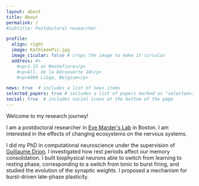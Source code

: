 ```yaml
---
layout: about
title: About
permalink: /
#subtitle: Postdoctoral researcher

profile:
  align: right
  image: KathleenPic.jpg
  image_cicular: false # crops the image to make it circular
  address: #>
    #<p>1.15 at Montefiore</p>
    #<p>All. de la Découverte 10</p>
    #<p>4000 Liège, Belgium</p>

news: true  # includes a list of news items
selected_papers: true # includes a list of papers marked as "selected={true}"
social: true  # includes social icons at the bottom of the page
---
```


Welcome to my research journey!

I am a postdoctoral researcher in [Eve Marder's Lab](https://blogs.brandeis.edu/marderlab/) in Boston. I am interested in the effects of changing ecosystems on the nervous systems. 

I did my PhD in computational neuroscience under the supervision of [Guillaume Drion](https://sites.google.com/site/gdrion25/). I investigated how rest periods affect our memory consolidation. I built biophysical neurons able to switch from learning to resting phase, corresponding to a switch from tonic to burst firing, and studied the evolution of the synaptic weights. I proposed a mechanism for burst-driven late-phase plasticity.